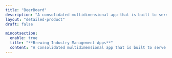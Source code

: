 ```yaml
---
title: "BeerBoard"
description: "A consolidated multidimensional app that is built to serve as a beer management solution integrating Bars, brewers and beer lovers in specific ways to touch their lives and business using an interactive analytical engine."
layout: "detailed-product"
draft: false

minootsection:
  enable: true
  title: "**Brewing Industry Management Apps**"
  content: "A consolidated multidimensional app that is built to serve as a beer management solution integrating Bars, brewers and beer lovers in specific ways to touch their lives and business using an interactive analytical engine."
---
```

